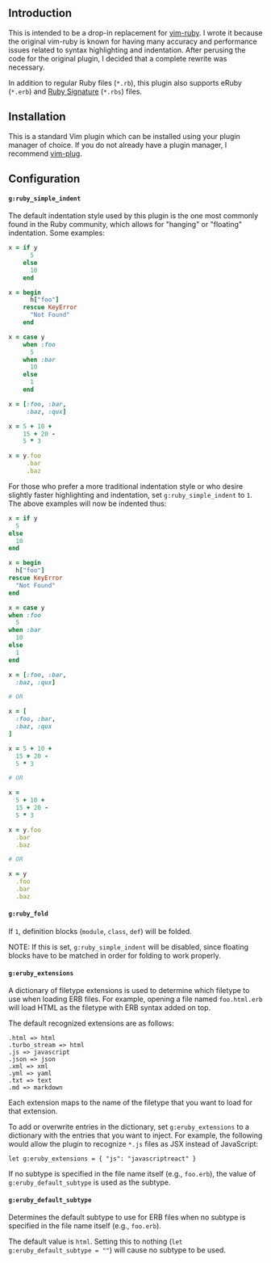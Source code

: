 ## Introduction

This is intended to be a drop-in replacement for [vim-ruby](https://github.com/vim-ruby/vim-ruby). I wrote it because the original vim-ruby is known for having many accuracy and performance issues related to syntax highlighting and indentation. After perusing the code for the original plugin, I decided that a complete rewrite was necessary.

In addition to regular Ruby files (`*.rb`), this plugin also supports eRuby (`*.erb`) and [Ruby Signature](https://github.com/ruby/rbs) (`*.rbs`) files.

## Installation

This is a standard Vim plugin which can be installed using your plugin manager of choice. If you do not already have a plugin manager, I recommend [vim-plug](https://github.com/junegunn/vim-plug).

## Configuration

#### `g:ruby_simple_indent`

The default indentation style used by this plugin is the one most commonly found in the Ruby community, which allows for "hanging" or "floating" indentation. Some examples:

``` ruby
x = if y
      5
    else
      10
    end

x = begin
      h["foo"]
    rescue KeyError
      "Not Found"
    end

x = case y
    when :foo
      5
    when :bar
      10
    else
      1
    end

x = [:foo, :bar,
     :baz, :qux]

x = 5 + 10 +
    15 + 20 -
    5 * 3

x = y.foo
     .bar
     .baz
```

For those who prefer a more traditional indentation style or who desire slightly faster highlighting and indentation, set `g:ruby_simple_indent` to `1`. The above examples will now be indented thus:

``` ruby
x = if y
  5
else
  10
end

x = begin
  h["foo"]
rescue KeyError
  "Not Found"
end

x = case y
when :foo
  5
when :bar
  10
else
  1
end

x = [:foo, :bar,
  :baz, :qux]

# OR

x = [
  :foo, :bar,
  :baz, :qux
]

x = 5 + 10 +
  15 + 20 -
  5 * 3

# OR

x =
  5 + 10 +
  15 + 20 -
  5 * 3

x = y.foo
  .bar
  .baz

# OR

x = y
  .foo
  .bar
  .baz
```

#### `g:ruby_fold`

If `1`, definition blocks (`module`, `class`, `def`) will be folded.

NOTE: If this is set, `g:ruby_simple_indent` will be disabled, since floating blocks have to be matched in order for folding to work properly.

#### `g:eruby_extensions`

A dictionary of filetype extensions is used to determine which filetype to use when loading ERB files. For example, opening a file named `foo.html.erb` will load HTML as the filetype with ERB syntax added on top.

The default recognized extensions are as follows:

```
.html => html
.turbo_stream => html
.js => javascript
.json => json
.xml => xml
.yml => yaml
.txt => text
.md => markdown
```

Each extension maps to the name of the filetype that you want to load for that extension.

To add or overwrite entries in the dictionary, set `g:eruby_extensions` to a dictionary with the entries that you want to inject. For example, the following would allow the plugin to recognize `*.js` files as JSX instead of JavaScript:

``` vim
let g:eruby_extensions = { "js": "javascriptreact" }
```

If no subtype is specified in the file name itself (e.g., `foo.erb`), the value of `g:eruby_default_subtype` is used as the subtype.

#### `g:eruby_default_subtype`

Determines the default subtype to use for ERB files when no subtype is specified in the file name itself (e.g., `foo.erb`).

The default value is `html`. Setting this to nothing (`let g:eruby_default_subtype = ""`) will cause no subtype to be used.
